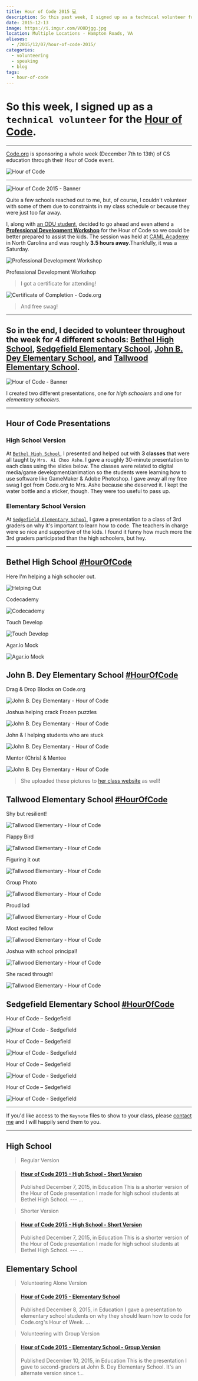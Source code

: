 ```yaml
---
title: Hour of Code 2015 💻️
description: So this past week, I signed up as a technical volunteer for the Hour of Code. Here's how my experience went.
date: 2015-12-13
image: https://i.imgur.com/VO0Djgg.jpg
location: Multiple Locations - Hampton Roads, VA
aliases:
  - /2015/12/07/hour-of-code-2015/
categories:
  - volunteering
  - speaking
  - blog
tags:
  - hour-of-code
---
```


# So this week, I signed up as a `technical volunteer` for the [**Hour of Code**](https://hourofcode.com/us).

---

[Code.org](http://code.org) is sponsoring a whole week (December 7th to 13th) of CS education through their Hour of Code event.

![Hour of Code](https://i.ytimg.com/vi/D2dgYHwrlt4/maxresdefault.jpg)

---

![Hour of Code 2015 - Banner](https://lh3.googleusercontent.com/8tbgRRnV6K_DBBoHt4W7UDZZsPCHb1md3h6Ds3_EXdhOlgubcnZoVEq_foPdWKWWqD8mkvqgZoWhZHtT70-GmT2gqv-61m4U9EXdmaf3wonvXFmzKy_HE0QX7y9HBmlvbwrkDqh6toTHnq02b9AE3WfgyKRb2DXieTJCtuLSgHj3hy2UNn9sp-lbuG7yhG-EPM3nSDrlDbKmEY47qS0_bNhLJ_4uejhL_bebEV-kSrITrGQd-fSjl6_w2yAATxmeBnsnGT2gEUmYqYxVreDxi9f7pN5rRQek1IJKWaf-69h_UbXHE5L8Ub5Qjn62qdUnV-rpwxGWp1GsHYdgX6yXVUGWehhQc_zretJuraSiEnfvaTTW6bDnvVyvnQu0A8qCrT_42GEhd5nrzs6JIUvt609vtzzjvNMT0Agp6SVVgLp5XJZDm0jgxlLrpS_rPyZDQAlupb0BeC53Kju0ghEdZINlONKP79ebTgJe6HwSXqVASboRYa2nMuueoxWg_8SpB2Ijahby61mRnuGS8BPmHO0Yra-aIHpUQ0Z5eosfsuLKEIekEzpjA7yhreoZUA85-OWFULzutahhWs6IYJQQBqpsja1MylsHXap-kiaueL9qGcvnUg3sgA6OMOgy10jj=w1748-h969-no)

Quite a few schools reached out to me, but, of course, I couldn't volunteer with some of them due to constraints in my class schedule or because they were just too far away.

I, along with [an ODU student](http://thecbliss.com/), decided to go ahead and even attend a [**Professional Development Workshop**](https://code.org/professional-development-workshops) for the Hour of Code so we could be better prepared to assist the kids. The session was held at [CAML Academy](http://camlacademy.com/) in North Carolina and was roughly **3.5 hours away**.Thankfully, it was a Saturday.

![Professional Development Workshop](https://lh3.googleusercontent.com/_kABsSKuRLRiaNXi4qcPIxOOHGVHtTvcFDcaT-PyXLHdLklMJhpb0YN-RIgDqXyxfQyxD6YUN9FW11uqUBDmuDWEiirixRsGJYDrShg5P4povR_wkfn1zCBZCUJaujJD_QZy9NpUmvlg6IVbQlHYVO9CE12AtC0ERd0KJsR-u5h6MxcnwgFrv7CpFC8ZGpyQbXGw4NiJJPW5tjeN_vN4U6Q2HVgAPZHVlLt4W2m5nBXSjKyvZ7G_Ng-yaGq7AjilZSf1O2VvTF0tBInzfUduUMUVu0qHg5irSoE415JuGuBcaEw53WfkgKkYfEG79xneTfLCkoX_H3K9T4JrE_i4lHhSyzL_Mt8d84wQPFo-49Z1m4nDtipX9QYReHpJHRMISMn6Q4TVyFL_4YLMIZzxMDgtvDrhcWRDn1VZ9CliTK0LtVSZZvv2O3UDdNjKg3xQGqC9MA5INHsKai9cmuZANHEgTUePgq_kBPZUbGdvzX-eI9heJFbVuZ6MKkluJ82Q504c2YqSvBP0cgSDQTIE529IgOctKBLGivpEFOG9eXh4R0kKC2HNyBy4rL9KnOAWHXfaxHSvp_ReQyxTNj0Af4hsmqcwNkKq3KytjAJ0UKKOiCxpmi8QBvUgkwRbgmT6=w1292-h969-no)

Professional Development Workshop

> I got a certificate for attending!

![Certificate of Completion - Code.org](https://lh3.googleusercontent.com/_UuuYTjityruw0iMs0DC5I6cS_ByTxPXV68TA74EK7mzBH-4HkNPOz4G11gl_ZNW0f7FTmFTxl9ZkKof8exhUb06wZwhP8tgJyF0aNlPN6nyc5UbNwjx5URch1hGJK1VEKdGR4SmDqtEFnmSYjZ3_0jUMnwdwKkd1mOngilpm0HpaXZN_ZSLE7TK6cot6u8LIzA0Z2NmOEcO_fHF4zP4u1EPQuaGWNXmRPLg8dvVJ0Pb_gsgleikVaaLJFWYrXNL-8KNsGFaL6nh1bpAJfd3lisQvZtKEu7aMd5Nnn0krV5bru6ZW4zrr3GIEf0gy5J9r_-UC8dfZd1CbJ1kba128_gYbBl5Xtv5oL52EwcfaPm4gpRk7Fy-KiR1w2cmJHLFa2-_NWVWzL2eGCpgR9fi56cEpyDDOryaQb54qyLpFZcISKKMXQDKeyspUTOrG1nXy7D9d557BnRF4H7vJWj3s9Ifsy76OcktjneQTqbEsfZ3LGNjoyS44Y_R5mRSveTQ82pbCGi3ybbth0zq2NzftAIOCEG41FVM4K8FqBhHT1vSF_VNxC3GBFqgU-ThEfJ8ZstdzX2ZlVYfetbqcXxsLRyEwJzuSlMP7HRsJpY5wQx18sjXSmVrZEndaz4mAsMK=w1370-h969-no)

> And free swag!

---

## So in the end, I decided to volunteer throughout the week for 4 different schools: [Bethel High School](https://bhs.hampton.k12.va.us/), [Sedgefield Elementary School](https://sedgefield.nn.k12.va.us/), [John B. Dey Elementary School](https://www.deyes.vbschools.com/), and [Tallwood Elementary School](https://www.tallwoodes.vbschools.com/).

![Hour of Code - Banner](https://lh3.googleusercontent.com/XSpDvC9ETpGI16DToME0oiJPaldoLlbF9ata0bkL5V30UttK4B-qmn7CECVIWBopo0YcnRM6pj-h1-W5cMCLXdEzQ9ZB21soKlBeoNQ3MKMK1q_4g4RNf6VjDrdYfBThIzwR5_gRvVyXDS1sfPM3giGe2CXbN9dXfEJTD9j6M7DTC5-W72lrhyjofdSPMRqpMaKmEwy2ipBKgkcTROiEndgtW_L8LlVM7u7za1Bk_b70gEljMqbPwEx7oXzTr0qim57ukyXxOYFZsIi9xxLTXWBg5LuKdKPxw3guSjYHkZ0yCVlRyck15SkqBvepXBY1pgZnUmEevf6oKDCon_cIJHNHv8uJDuW-1l08RNoNxRY79hUjmemCPsR7R2FxH_GCNY-m1OON9GueDOheFMn3yU2iDhoSoRnWb7YoSynlJ12Wxb0OFn2LZtIbFXNHJckSthilsQj7z7saum5Yyda3yTgcZlKUwntyW8rWp--Py3C96kVmxd45053xGEdGcrS9nzMjFGurlfZwuOHoXXj13M3R4aFRs5I_A_mAAFgkil-rSUqBgbBCsZfHobkGapcWds2nGFm6A0b7sa9IIzR6awUwZkZSYnDi8-rvnqV4LdXmN6sRWblmwC4ddX1YaCBf=w1855-h969-no)

I created two different presentations, one for _high schoolers_ and one for _elementary schoolers_.

---

## Hour of Code Presentations

### High School Version

At [`Bethel High School`](https://bhs.hampton.k12.va.us/), I presented and helped out with **3 classes** that were all taught by `Mrs. Ai Choo Ashe`. I gave a roughly 30-minute presentation to each class using the slides below. The classes were related to digital media/game development/animation so the students were learning how to use software like GameMaker & Adobe Photoshop. I gave away all my free swag I got from Code.org to Mrs. Ashe because she deserved it. I kept the water bottle and a sticker, though. They were too useful to pass up.

### Elementary School Version

At [`Sedgefield Elementary School`](https://bhs.hampton.k12.va.us/), I gave a presentation to a class of 3rd graders on why it's important to learn how to code. The teachers in charge were so nice and supportive of the kids. I found it funny how much more the 3rd graders participated than the high schoolers, but hey.

---

## Bethel High School [#HourOfCode](https://twitter.com/hashtag/hourofcode?lang=en)

Here I'm helping a high schooler out.

![Helping Out](https://lh3.googleusercontent.com/46LvwVVwPFQYiwQAyAEPRwfvDR0VzaAccXX6hkJFOu8Qtqc33bP9WF6yPPWLRKOtnsRSRV8B13YYqeudE-2tIYZX1JjfYYgZ43OwfuWedJ8q6Ibr1sZyTB-gvpHWvQ-rREvawY98Racq58k5Sme17zCVdBRfDKDpfV5D79VXynPU3_RG0izOdapEjUagSIWKChdvTUHcarctnbue7F3_L6FWbu7czrfAf_yDN-TCp_XoMWdYf-THyr4IhbB_41pL-5_ZmNrYlhKSfkw-y83vcZCxu19PFLvoFFSttAt0OR0B9XnvvP7D0BXmVMayFSJd7IS-jpjLzaBymzzuauD_DVxhYVWI60LC52eetIPsbfYOVaOHQP4kYsOE6WTL_CjwWjqTpNwy8PSEAsC3xHgCJwO2NT5AEBE2KmJoawPJJ4TeThZXvotGjlMBoESV0LED7mA0rMHtBxRwsQY70RQM6uzhwLgpzjFmFEqQE-Qt8RVHt-66f6eNH5NeuQaPGrCHaMsWPzkE65Mh255ybWtEFFHOEtfV1L0qYxVZPGGtofZEnkgyNYX-8L1nF4eGxomFTottfeYTZY9AAwInkOnkVcRtzlyziVnJp8M7WWqtkq42zC24GsyB8UKCdtm74a-9=w854-h969-no)

Codecademy

![Codecademy](https://lh3.googleusercontent.com/ZsSnIqEyY0sBPfR0lKkayDtoQQPskUwo4sVDbOg-iYKaiPO0PREn1fsC4wPz0sW_XmnCytr_Un-QJBcCv5smu1l8k7l4z6scb-s90G4jx6S3dsMC-JMm3Z5O4hdQOgy8iOhEzDCErjCvyaBnoMu4vL__VRd30kfcP6rN0Qj-B0MhQ3BFDT6jTmGEC2afTcC6bnKVwB9mXGwXudYHl_JHNKvZwfuUeECJbGSGjkeoo3GNDVAil3xqf5T_h0LPZoAGP7pduDU2HmqXFW_Tx5qxY9QZkhrvyj-v4ROzpAApTluBGp7AGZ3V1Q9gt201XE75YrGHYhbQEjjC5aADK8PW0cSNWc-RIjDz0MB7R_BSQYQKpOaaQUjPwyJfrG3OZ5h8X8gh0cMiCRj63ZOirLoOF0aU_QVhonN_F5Lpkq967Hep2NEh4My98sZHJ0MiKLCyXxufp_SQqX_TJIuUn0jQXpK0K4Hj2Cjxoqx1opj7v4xMn4-CuhdEusntL93XDiPdrhHS7VdkXbzw7FbA6PMmEvF0laisvYJZdjdyThHh-jTe5wvK4l4dOaPeqrJ_op6V2qj0s0s0hPFMbdapZtPGwNC17YtEGdEKIOou0hABZgpbYLevOxUGulwAwKnIJnrT=w293-h220-no)

Touch Develop

![Touch Develop](https://lh3.googleusercontent.com/2BEFUhzymOM2l9-jOFWIIZHKsDdTNmP48AOUMenI0ABGcLNDusYzch7DjaExmjnbcQOR79w43ABOk7eM67lvMw0wJcK-Lcb1o3n8Q30tP4zy2KQdRWCIpUQuS9KbcQ6Stqge329PtO60m3wrZ6r8yY3efKaSgha_asGRxGxUOjURwSF4gNW8pThWisD-Eqm32GMe4wRE36aWV-3B1Yad2H3ZZ2D745J6bM0MDA6mNxR4BYUg2RvDRFpSZnWP9KxiYntUgwKl8c_-M8aczdMCiWdzfO-K9OvXFxUojmVn1GDVdILvVaO6t78_Vc-vBq1FrszQxNyRr63Si1LuvXntZVUXxZnOQoMja4SGIHGBg0ds-3sdp5l_vcot9Jmu-Ed-vRAqqWE6ECZoyglDoISKLgp1bUTNVBNpuCwXJAWwtZ7o11sFgYs9rAPQJekfeJg7bahVput6EkPdpGeIdUSx4sqjZqqYP2WF1bs7CYuxVDFtk4z4_GAYYJK-F42OBlN72rNt2jpGlZ-ZPJ4zxFcsitgrsdBQM6Sy8CYkB_liWCqRN6pHBXAarn4pj84Cxgq7-XRr-6oVJ-WOYypK-_5LOcrxTq5A_ySgkl-ef6TOrAoF6YP34xGOZPlVIUY-mgef=w1292-h969-no)

Agar.io Mock

![Agar.io Mock](https://lh3.googleusercontent.com/TvireHBaO11eULpXU0s3oHnzfiWmAET3aIDs0xqTHxGnrLO2cjkTNp3lt6fHLxbbMeEezjM94gdZJUTq2zqCmJSsJzw04uTW40iq2FqXRT3FX2crjw8SZG5c4r1b4PoURTMxiCjY8DANtp6vx3Lf4OIrohI-SJftBVVGzOOSu97qa6qAUnrtg9x0owHLjROoZ5ATHABmrc-vp_xiWt9XwJgIoqWMGuJG46x6P9Cr-L9oWoVuyCx4hJ_aZAa4vgceYI0rmlv4rmJMJhc4T-cv1X_YZL_SmkPU_GgKUFwytWMa1KONlv5Tglywhp05XPdlO3jOq-BpVmIeT_Y8Wfl3jfaWv4OoNf0gPH3TCNfU5zy7xWFFnDs4wb2A7ZLhQxtWcU5EFvZrgrIMVKESSmki7sXYy69-25zeE6tXwZiwVbH2j7H5gk4O3cZ2o3uPCGDPvZcUjjYcDpGoSqCxoiZBrPYxfSY-z3DsHFYSUS8uhkNzziOTDokI8NjQ1Qcd91P4gEHMEOAiRvDTQNfTy9osHNz1C4LwtF082cJm3jmEft5K1UY2ooVSw8DV9bD8NSPH2cTX_uVxzFyWuTpu8Ig5-KSiHgLxSbjpO3l_zWgT7H04m3Ry-JZyRw_s4zsmzt0l=w293-h220-no)

## John B. Dey Elementary School [#HourOfCode](https://twitter.com/hashtag/hourofcode?lang=en)

Drag & Drop Blocks on Code.org

![John B. Dey Elementary - Hour of Code](https://lh3.googleusercontent.com/r0mBrZkTbsp-UJdzKF9KFwAuwm31v13OTw1lmnPdfPJujiH3nPNwtSaZPRCVYN_4Zxq5HQ0UxT5VCy0jypepNx2kI0tBCrrDFu2amDizDv8TQ4Uh6uBt0Kl8o_XRQKOajjr2kncc0X0eRHc7PH6QQeNnDuyio_pdwTH376D6xM0et2G65jgqPyybD7fhrgFyBCOMX0XusdgGMbkPZQNNiWgBwrTlXn35a4Fc5lZd9MvvsvuubCD-WO2Uxbzqy45pPU2bBtD1g6UBgJkWr3uiy3zail79NIq7vxBMfi2dGl-04Lu8HxaGrLocFRz3iJo22YexaKDI0YZnVPm_afmD2ygdyYvRtSV7YcSlag13nuMKt35f4VNjTz2ughHz4E3zLDuJ0Q2PO00kDx64dAf88gigr9QWWmeGxDdARDqtv4qSWS6lxMi98qKFD7b60t0YtZXon7F6VXz33bXSpRwjGcNysV5kvSb6q4UZcItfpmV3qH0Pmgnj-mv-V5MHhk3IeCKhfGRJ6O7X5TZEKwvPmWnQsuaS7acihNmYY6cX2CDYkYsjkEKB76BJlG0RnQdowXTWhd4k-BySMj31dDKGwl5tBV13X--9S4CtmgVBtwx0UXB6a2j4aodz9z51KNOl=w1093-h969-no)

Joshua helping crack Frozen puzzles

![John B. Dey Elementary - Hour of Code](https://lh3.googleusercontent.com/tcjFX6r-QgYlDBxoes8zv-7AwplZlfMi5Z5uKlp5eyPiaEW_TZ2QubD7HVA6xjwVx9OwerCDY6saaeJ_2rOyu9DlCbUolMa8zWyC21UAh1pTH95h61w6M6pARQ2uYNLg5J-nESIdOJ8ObmrirriNEHwTMiFjhkx2BS1aiMHDFnVQmQA_L3hJNJZX0nbVtzdeQ4T2Iv8O9NxET9vj6vSevwyUhMxpHK8So8n0wS9uYcvWohiqSqTo8F47t5JefeVDbC4AhAonEyNKia3edJp_xzWlLyZpEphYp6o7jK2oCtTJer8rIzLofrbkA_TUjHz3DdPtG09V8pZu2hyTKJra1oveqS1Zdtjby5RaZNMp-NsqWW2b4s-N3vB26sZVSWuMG_zx55uK3HcCGnw4lEacEYn8I3fKgXCTGqz_vmzE1i1Rw8WKR_sSkvzO2kTxxFGwxMy2J0noDLYXiO0Sgvb22MBFMjZixC8dqC3RWZKVSnBx6xCYni-Di2O-jLpLzMbon-mA9Ao7vsMwGZmIV8kNmDq__Xz3YQlBQ8sB9prouTD4sf8-mOfeKQ4neYoue9VRNHPSs37tvCUE0gW7jtandfLCDyhnalUDrwKZyQFv83VUu4cEs0cG4D8ZcEe6wida=w1000-h969-no)

John & I helping students who are stuck

![John B. Dey Elementary - Hour of Code](https://lh3.googleusercontent.com/_9wv6ingUaCDsYspY71lhG29KWCz3xVRhvAHBZWzdOPtqIlm75252OfOHJUyzFydDpuktfrkT8gX4U839ZiRukGcCoAyrzEYqRC9Jd67Vf-upt9JS_D-FamOA1NEZo0E-wcipDyZuXbs7MSXZ42sXWm4cwQHUoEtZEyWkdeELo_DV_PNjQ-tnbIO6e0t410y1KJInvibD6hw_EXmWENpLqygNLwqKkNGyExJufj6xUo5IOi9nozfNciD6gU6pNifkuzw_tMeS-2npE6kyPj83Pe4kWZHdRiFNthTZjmIjVxH8rv7HJRWGftpvIYHJtgUnx6alE3jGHbdlvp3EW0F-RGagwhDE_MAlTGBgSRJzS8V36mWgVetmrsaE-Wl9limyEPwqKznjzpPyrlxRTfqg6uB_2i8UQF8qOcQvYV25JxqbwKaF9DNtfLilyJU81bjK0iJj8jpEdh4yIb1GEkBkwoK7S06jB59br2BUdajTiMOfEquIlpKd7_9RKydIJdWS9C2eKoMv75ozkhqSMazBpiHD_zMPpsDtbC71MAvwAdHEKk5adltgRE6JZcIpg2VNHDDW86tZTKOOx18exqEkFRBL5FgpapIKKTmQCoTCCcVR6lVW8ojh_FQQpYTlSae=w259-h220-no)

Mentor (Chris) & Mentee

![John B. Dey Elementary - Hour of Code](https://lh3.googleusercontent.com/wkGkip3bcrhEsY4uA0gg9w1yQoWEjcZCXeOniYyxnUIrRX9CcdduFfeL0DmRoRwboKr5I0lvpN_BovTUO23apY7DXGJ5Kvjlx4FsKsIVp2kaLWzcaiFC8V1Q-XjF82TtAMB9tcar43SxeegehWIBP_M9Td40HA8dg543fl4Cuwib5mezzPnK9QrGpqbi2Sq1M9NgZ5kdLiwGvlBDT0-PMH8jZPr-b0WOV6axYpXylxnw2iZFfMqLDFznBklX4mYSrYzYCIqxMxfeXk6u4q7e7JippThCfM-nS7Lvx7f8FRhS-x7NZttd5QGTUq8GaAzfyx6BrDbp9_rSKgZycLf0q6Ba3sELhqf5HzQVDxSwlFcnF6EckZQ1em4YZzNrQ0rUxi23EJa6hL4not8Tshml5OL_mI7u08SeVp4K5W58pNmL9dn29eTvCacUfeGg1OiGI6_ZLro6kMd3MdAVjkQZwW5OXr5k4FycnLJy1R3-4LpyVs8rvpQ7HLU6DEeUaBfuZQSkbFVto8ByWNmdtEaUrFEZkgFxaL4BQ7aclorLiW39ApyJs0E8mYT8a2WnCuslyYXV-Q6GNVcxFoZHuiChNme7kOZi0gLRv7vcp8bkVyeRl9gcrdK7qTsuVwv30mRQ=w1038-h969-no)

> She uploaded these pictures to [her class website](http://www.getspotted.org/projects-and-pictures.html) as well!

## Tallwood Elementary School [#HourOfCode](https://twitter.com/hashtag/hourofcode?lang=en)

Shy but resilient!

![Tallwood Elementary - Hour of Code](https://lh3.googleusercontent.com/vVRUKSnELS-t2iJkgmldeTTfwtyRmgaI-iN_VMIXTx5eUUkbucEb2mWDnVwxs9mcMZGDm5RO2Q5VltmKBS-u8tzknGno4Wt9RzL83dyQ388yAB-QklBdUokzdTlbXRmAjTxw3MUeq3rww5fpBZBqkat2RzxeTFd1HPE-W9q1d-WUIyKAGZKSr3CwC7FMraikoa4NYW0O18U7fHdzCdZxY5yjhU6F6v0FvyJ99nHUxspDQLzS27O1FrTv6UFPElKwOGpi9l0iaNztITkNJkL1rWQ4_n0GJgrhnKkTLY8--go7ZMhWbkcJmzF4WzYjWAlSK-vOE2UnoEzn08WRR9U2BXSs5Z_9bNFMPw6IQp7oefeljMse1UX2tJaHxswAO9SxppTBs97pQdX_CoMO3LoNf9TYQD1y5IZn1AqMO5ve_XaEM8w8zwE8-yOJRAzCOX8n5yVowvqVTFYmI2HvjGavSgzISIkCqjdSn3KbhPM7o4gmNzRNnhpoLNRxksmojPi1V4VfHQJYI1cx_K-LB-jgIRcF0ktrqDeudxk6-cJcZ3DKQtL8QEQXfhulI3OvDGWwQcE0rYexq4CB3kDThEkEQQbzJNa9RyyqL93GoNqshssrDtMgU-j1xIlokCjX0yKU=w480-h640-no)

Flappy Bird

![Tallwood Elementary - Hour of Code](https://lh3.googleusercontent.com/PuI7TO4yuqdCRKCddz5bLUQNEgilfkMoa-OWkrSjMPkUfsLJgqk7OyZBWNUyvR1cKwFuwUPglmu5xELycgfAiqP5kyk70vBOkVBjP7FHxClUPMukrEoofkTZ4q6OsegQ42Ar6KCtqNN2intBRGxV2SJ5dRA3GbMQLMdfiK6JWHzsSCI_LCDyOyeWjFJuME-qhgnXPmvQokWzUVzO5PJUH_-vZPLHs1AUpb1ml8M0k5uj1HfKohJTL5_1BupEvSG7LDKyoMYFi8aPQcHKCH1A0HvUt4mP3yQrPlJEUcxfxeiAQyiMk5VKqFL6mKi97jYBoByTDMh3-WFDuf_oqzgMPFSN5HcJI8rZpHHxS0cIJeNq6PbXi361HdO74rXLPxXgl7_VLi1pEcA86kNWUO8ivJiJSFtINnk_SdCX0kC9Fr-l_9jLTCwqGrhLaz4vxL79W9hlxrExnoObWLnOAy6MXqg7DCDOOzX7UsdknSXx29DIKY_d6d7LoG9jUwNytNg9GvDWOnvjWMTvLurkTITaUNrQA22Y-urI6qadFnitcA3yJ3cziYLglTS6hzTDo5qOUlkGBSwHShTaZGJhCC4IA2WDRvXqGOqzxsIMAWo5SVtXFLhWNx0Hox13xiO4637I=w165-h220-no)

Figuring it out

![Tallwood Elementary - Hour of Code](https://lh3.googleusercontent.com/VwpX55NwQCbnMOFwKZdHZ_OHtpm7fJ6_t9KzSKFiqlhjhkeWTsyB4F78Ha1SCIDJNC9dNERioRRxV6HjUFVZlAnkIjoCvAMgUTPP7SNyAyyDFlCY8NfqjlZcFQb_VaZywXmbA3MwlBkJIqDNoo12ZM01rzexTXxrX0JYw8xa7dpLh6A2-NzMP2K9MXfbhcNmmhZDmTByzN9Lk9M4icDK6aYnUsSpWEAX2IOTNlgwTrTuSsiMpt7Xv4YNQV1_puHv5I__ZaAVP-raSWfeE74cDTgyDDmTvK0l9zo7CVEkzAWQsM-xQ_8uYN8G39rU4Q8s4-2ZEv1oM7TZDF59hKih5cE2QGFSgQraPU7Gz6DcjV5Mkk1aQz0hhpBhsqVFopv5VXSPdlWc7NjwZOGHxDu8GpxSM3dCCY8NWfHJJowZCVLZmac1nGsCUlf2Tj6eaH7bC8zcTFjq34I-QRx_UQWPITt3omem0H3HNcZJYxoQ821nOKmFHMXvJdSX8udDZ0Np0NZNi3uvZduRswGcxxfF1kP16pwrhk1UcLAkMo_iGAp7CIap6d_8cghhixeu3LXvxyFkG3pFReN0zZuxNX8t9J7aJUUB5JA1BKnoerzwUbZAoSiT7eDV4WORrvCDzFEb=w293-h220-no)

Group Photo

![Tallwood Elementary - Hour of Code](https://lh3.googleusercontent.com/ggBDRHxDgiFc4L9ikwa4S11w-WS-rd8pzu2blWSa5_1Q6wqesjYSxbCtkIIZuxYMc00onairl_L7tCUASfBA1ATUX7GREW3fRo-HCGMAtWWDp7GmYWef2meTGBZOTYzohXF33osAwt9bBfNqGZ7lyt_eFpDzQok2OHEQ0Jgfjdh1aBuI-2TDMyZhr8UbGVUSm30l1oMks-avqfth7PhTfLKl9XqpYeEOqPGRnyWmqBk3NpfMqnLAlxKv0B4Si6MdHyO2I4sBtr-1-TW0R7vDh42dxijxD8C8CRSMUfdKoqBEn1U0Z89dxm_axVfMp4WQfg75NQPtGMDiphlJ0H7ahXNcRDhAfhs0HrKi8u487USgg-jbArkD8sI7zB1yuRojxM89HxthgujsL-ECwbklU5SyFF-L1znCT9DCl8rfbv0CfZl0eHxfa4yzQCRZ8XKDAOnGvcO3KJIizVeh0WrCwFc5jZbYQjSP21MfUjGl812Hj0qcfihWK9ZWj8DZnjrQtP6nfjDAOv6Ojs5WqJvYT4jZltGhn4vjwMHJhKMg_nHM5-EBbYwKaOoCF1WGra4bVyPyzjFgoc80hdhlKOTQ8AKtuFi-UHD80xT6qXb61jKqBTu-i1jWbZDWE1xXb8dD=w640-h480-no)

Proud lad

![Tallwood Elementary - Hour of Code](https://lh3.googleusercontent.com/jh5SZA42Wkvb7rmQ44qZUCPQmuf_GkQhqKliC3AAmtxl0GvZqtwzuqia2zEskq98PCu0JBV1InkgUTNtzyPvDydxKSY0t-W3DM3grEI4Wh5B6k9Yf5yAs4I40_yT7ULUiEsp6ovjYITEG5yaxsFGYpfkrC1djkM33-ENvrmp5BKzOhGsBipDQm1vlC1SOlYm2J_bdmh4OJyc8cOIETC2fJ8-z-T98O0FIw-4BRtEgA3ZVb7CN_HfAA8UyQwMCs5h89tHvjvCncr4AZ79s-oJEmUDM4oNSvSfx8VDNdYJMiM6ztzuXaCA2cUdXIPQGRZ3pjQ9ZrDHCMLQP-9Mz3ihJh9FOlSoNbMJtmLYP7zi7u9c9zAUy2A0Wi_ubzQ-k-tu-nbP2pGRPxmAAwEsgvakg62SLxvv-QAFgnj__iKv_mc9pyCp-aT5hsRZO2Tg9rdMOC_DvVC3GjMCmbHqeJb_InKOUlI07U3hSIc1dIAtUsFgTgejuDpJivHpfJ9zWzwgWSf8wIOgva0clVrXpZ0sJ9OtzleHBmpHOFC1YfZpL9ED8KIYuMSQv8D-PCuAcnpr5x_b1xkHx5RIXjS04qna3_Oh0QIld-HvbiRaA8XLBx7fzJcTIqM6-Yb81uKTaQy7=w165-h220-no)

Most excited fellow

![Tallwood Elementary - Hour of Code](https://lh3.googleusercontent.com/HFh-1LKrXoV4GKWzWdBnVFw4g8PuQyx4aO-9_smoj5yPykRZEfbLOPP9Uqz-Bkg7mbHUbz2XafiwL1g0dy_GbbMsDa0MhmlfcfbLehTfOLH9Epupos0N9DdLGefuJuk9PIhXO8vPV1uWJ9AYynqVSxM-RGMVkiCbSivg6Ha_IcXb4CvuZKAaT3ig-b2RS1RvpXeosyOIf3nibIKXUsC83aSOVUWzv9NqgY8LIO-7gk43x8JdE1m8VQ7V3Vw8I4mayG5pXTJ1B2EJUHH9n25AIJtplCt-ZfKZPuysk78xvXO2fIELRqjBCcYM3ap3UFIdYpV7wwOx2ERLDzv2vUza2p98ClSRVmZl3QTm74Xk4IwBH8Qml1VEKucyM329RGNxf4pg9u3qz9Vi_DVYnHG4aX_SywC4aoHbd3_SzYGReNxfeTTQJLJd7PckaOkcJ5P33WooVKwgnKl-W3BJJ8itmEus1yTA87T-bRHemei6yT3zF53HwWjKjTWKGJNYlgnjHr5ggHpXM8F_Bsq4F2oMbN067iIS_CYNk3NJMrd3v16u72GhLI1YNHXelH9b-eL9OcXBpLErjmdb1x5PK5LgN03hWLb55LelSNnm2pgyI07yFG49ENOtQyjggOjTfJbf=w165-h220-no)

Joshua with school principal!

![Tallwood Elementary - Hour of Code](https://lh3.googleusercontent.com/0E4AT8Iz3j9R40O8mY-u3ws4ASIhRkjwHA8t13K3mcRXFwx4fBIVOAQ9VeEVaFRVHDl21DnldlwGTJVXWycxz-RKjOnuycFRu0Ma4sqAPMo8qxJam-ScLidFM9u8P6_V7oR9SzX892akpapZlUwWpBQHxSIM6WWvVunGOY7mEZjp0Y9ipdrnkk0SA6bAiW6BS0vW2an2Ziayhv-yNGFL0M2zkcD_T0TTUtUXYvr42sIn3K3YZDATSG83grCM5JIvzunzDcVNSxMCZet9ogv0-gqjarzb9yRm8mVjLPFzqFjjMEphde83O_cTpm9BVuMv1KXWprXORwiYMZK-eDNjNj6ned7sAsYzbDfM556t9ytSyTXGsxDDXEuZOy9WXgrhI8GfxD015A99YAWQiW8QGfDMqQJZWtyuhBMM21PkI0J4sfBJda3veOKEgOc3OFiTAO3EWhOOOGa8uiwP33CP6xalJxW_kMYyQQB0W9JOTZ9Kd3nfvyJ7jNkcf-zkYHOBWoZvawfvgVbBzf7N4VJ6jYnWAkUitIU62WmlOlH91ctBhEwwVZMfIxZtMbVrWC23Zf2Y47nAe6m1ZAxchQBmQp2FgjhgIhesx6In15CXcUToIyMbyUu6cbQv0Jx49xN3=w480-h640-no)

She raced through!

![Tallwood Elementary - Hour of Code](https://lh3.googleusercontent.com/0ROwsdddhEv01UB_1EhLi9yummbGIRay9a_ZvWHK9TOetsJ6P8hTVwLYX-iJMUIzVBgC3q6GJAngOMdrGnAkmStY_5w2KdpdRkGJ7jO4vMPyn55yD5p5r_j3rWk2ILKlZToiCFHWQ2dwf4pUwn1wD98wvATDHi5DKAIi5EnGuXXlHcKx5t1FKQHFZS8XXErFzOzJ6WBdYj2luPb4KCtWHXRzM3FC3qrlBm4NW7CCOO0Tt_E5A58S1_BnsU2s-q0k6Az07zlyOeGCR5cIwNZJqqUTnUMbgoV5KRZxiShGCSayj9_Zl6ZqC_ANnHIJM7W5qXUMqjqBlGXvg783Idq0sLiMMefRZyPYO-7fiHbuUYmTgeN0j53SILCjAStexxisTZ1F4fB3QKOTusTiQvHSTgalZG_78UNJi-Tr-CAo9R0WqLCig_W8h7JfsEyLpyOGWGPqyhaEMSkAnIzJCxzwiHu2hzLMrkLfHappb35sghhwNrYXlTd3jVoXT-qHBj-B1rnN6cuK3aG0TtQWD97XyHC3AJWCLzqdrTi6bifne5b7DcEXU-JyBbPw-WyaLjqhv7JruMAhRYRL6ULalgSz3DWzgKcoadbME064mr5YaG33fKIQPFZxDRONdaA8PkU4=w165-h220-no)

## Sedgefield Elementary School [#HourOfCode](https://twitter.com/hashtag/hourofcode?lang=en)

Hour of Code – Sedgefield

![Hour of Code - Sedgefield](https://lh3.googleusercontent.com/zlPnucT6iIDL0IaT8q6UXlBND4i4vHnzgRi3FlggsYlHelR4IAb-HsyTqldw0a44iNQ9sA7Q7vj67ZVXgNAK-fiF6LgABzSaXiZRMsLGi7csXt7pyUlHvrAKa61nF2sqLgAyd-YEWS3_KFMuRvMXeFDXe6lYSo2qjB8ToMaivSpjQU4hTDtrx_lgVw82z3SwGH2-xBuafClFKkPKAApNPiqxqkoUyp5bqM3UVue5bF9AJTBgNbraP66PQQif5m9rtQu_loRrFWC6NY5ItrJxb4Qz0dcm67ox5Q1pqlq3ZiFPYAASK6yeElUeUuNiirG1ql4AOTXCBUASvJLrFpPLc-a3AsYjKhiqHqVsys8sq7en7rfkNQhxIRwaMkEabPrexlGPxWWFQ-aSECPJ79zGSHSTVm7_8-gReqBf9olBd0s_h3iTcmc4d5VvGU6bAm08GziG7KBsug3XGQizP2vmMUIwk2Jwc9XhJmbtgeds6TivKQzDY8mjYL6Y_XTdoMq4ezGpG93uSFBYztMctZSDLCttV7Pn6PHIjgv00r4X533AzuYRY6zBYdtC6RBrGJxAsbPZ-AlPahVvCAeTZkXP0UdONoIZm90yM9MBOz4B3Ub0LeLaKalerad-UcXrb9Mg=w1254-h969-no)

Hour of Code – Sedgefield

![Hour of Code - Sedgefield](https://lh3.googleusercontent.com/jePgMJgBPNLi-BKKaIz7yFR7xsatC2u0Gan3o283psXRZUAxbHG_FdolYCdCKaZAWOIaXi2Fvs2OOALlHi-_dw3uq0CilQCEnZDO1Q8rX5W0rr5A3Y5rUImOgWyDr2-OpIu4IjDpS7hgR0LoJFyr_169h0cdvLNp6byk6Np4j7j8QOHWQa8E3rKFM1nZdAn1O3-G4vbTXhsNDyTvf8em_U4lrLeV96Slc01CkfK_Tdz-BKJPSNrEdHyD70r9uywYS5mV7shm4uIlPjC9WUtCVF0nxhef0M8hN21XIg3-6oxGprw3Set8RFNQykfVQ2DqimdKgmvf56_RrtwwX4NrMy3OGEmbrk3R01qmJ0G7gkq7jSSWXiixgTW8oaboFFL_3OsWNu_N56ZewB2J8zHIYAx6HGBHi4Fr42nBDGHjjSBXenAblGdP9TxHenNWoHb0odoDN6SwjOhMQT1nr3p6cwSaAzhpekZUjPWtTB8sn3kz4tc--aydYyGCu3LBafdbtTf7JIfVn8j30-Gt6cDmi6fGFwIm4MaQyD4l57xHG07Zwpk7S5ad33escU9KWahcDdzfqVhzCD_O_IfkyFM-TQHxzbNruJPCw4MiUQnIiYHhb_LtkyfMgyABM7s8U0SU=w165-h220-no)

Hour of Code – Sedgefield

![Hour of Code - Sedgefield](https://lh3.googleusercontent.com/MDXLbvxhWwBOYGNlUCvCJFutfT0ZcaNcRD-ScV6WHMG2Zklxxp8dQtILFU4JMGq2oX6ISSQ_0JlKRN5eBZ_ROQ4ieK1HkXxdjc8t4hAg2DDzcQWWIvKxQwrtsty0a3EVoqoEXz7BmsmCfXLOLF2gRzkWLLiC4bWAKxx3q_elRFAiSIvmMhU3IoIYyeoyxtdjpwxz8e98FHpQ0avPZYA6_46FcYMPseE0siUGMPTdfzUWaBMSMfcCkULbCCUZXAM9LxEvRNnPmma4omDOOWYP3nHLbbUwZMg-m9Br1eheT6e4UC-PUcEGYxnT7Vf2od95pAVz0uuszznVKCGcobRz4xFeE0Pq3wzZahZyni84fYG3SuUakDbfheQJttcCm8KJy1oIy1iLxUXVh-VI-a59WkY9uEz4otYiu_aixzAUIMbujERydf3D-jiA7tk2xGEMCg0AAyph5m0BPdTAPbJZKKwrXh3cj0R7T4hKzi7hemxWeV_mLokSFDsWIGBqA7IxI1Dv8T1HsPs-omGmLBOMtDASO11-lINcWiiqJV9dPKks6eR7gMiZEzskZiT3q8X8eUWzxHm3BnGDnNDfewK1wneBcnr0Gx4NC7pHDTVduLiTreDW1bPNKHZTUmBx6-_f=w727-h969-no)

Hour of Code – Sedgefield

![Hour of Code - Sedgefield](https://lh3.googleusercontent.com/aDFbO2ATZL7y9Lhv_pm0AIDwGyHQbfZquZpIxMcAidjUG6MeE3TK3raaTWYcsJY_ZG-knLxIUtppZRkZyFVdnYcQ2kmjxqbdPtaLCZfYQpSreKeg-xV5Ksmk4pCF2a3FwFwz8NN5-ytDlulD-3UK7oE_LpQJAFCh5eX9q_N1nAlMvLQy07gN6vK3b4yYjwmdoYYuHFMkcvM_NkuFEde7KVlYXSc_ruaLx919a4mUscerKK60Dr6FppZyux30omLdBOfEai1SHGkgRCuBmP0kGk0kuSWgiTsxaloWxat1xO-sXSY3_ol6-trR0d2L__fclm6CZkMKoFHauau8KS7cAkPyFQzmU40x943p8Lnc1rOTF_D5R1dGdcnKWUsAYjcaipK0ZynYvlPxtbH6-4dp3dhmaBLf8YsjvfRDILKDGl4v64C-a3wqI4Y7bknVgV5lK7dF2MfzRRD7l3ftp4kIiR8NlgvMQQsbNvqL_27sI6u4dbJh-A990MOjimc-gB_JejmnTYNgm2mp8bCQGKjlEtDvBmlmgTTEdubpSPMW8qmvtRll59kqKHMRPOT3xIeawqRDxJksZkuXsgU6FmltnC2ENp7TvhlF2IwPNjP2cXc6_bRBmOv2KOOSQrcTUsmP=w293-h220-no)

---

If you'd like access to the `Keynote` files to show to your class, please [contact me](http://fvcproductions.com/contact/) and I will happily send them to you.

---

## High School

> Regular Version

<blockquote class="embedly-card"><h4><a href="https://www.slideshare.net/FVCproductions/hour-of-code-2015-high-school-short-version">Hour of Code 2015 - High School - Short Version</a></h4><p>Published December 7, 2015, in Education This is a shorter version of the Hour of Code presentation I made for high school students at Bethel High School. --- ...</p></blockquote>
<script async src="//cdn.embedly.com/widgets/platform.js" charset="UTF-8"></script>

> Shorter Version

<blockquote class="embedly-card"><h4><a href="https://www.slideshare.net/FVCproductions/hour-of-code-2015-high-school-short-version">Hour of Code 2015 - High School - Short Version</a></h4><p>Published December 7, 2015, in Education This is a shorter version of the Hour of Code presentation I made for high school students at Bethel High School. --- ...</p></blockquote>
<script async src="//cdn.embedly.com/widgets/platform.js" charset="UTF-8"></script>

## Elementary School

> Volunteering Alone Version

<blockquote class="embedly-card"><h4><a href="https://www.slideshare.net/FVCproductions/2015-1208-hour-of-code-elementary-school">Hour of Code 2015 - Elementary School</a></h4><p>Published December 8, 2015, in Education I gave a presentation to elementary school students on why they should learn how to code for Code.org's Hour of Week. ...</p></blockquote>
<script async src="//cdn.embedly.com/widgets/platform.js" charset="UTF-8"></script>

> Volunteering with Group Version

<blockquote class="embedly-card"><h4><a href="https://www.slideshare.net/FVCproductions/2015-1210-hour-of-code-elementary-school-group-version">Hour of Code 2015 - Elementary School - Group Version</a></h4><p>Published December 10, 2015, in Education This is the presentation I gave to second-graders at John B. Dey Elementary School. It's an alternate version since t...</p></blockquote>
<script async src="//cdn.embedly.com/widgets/platform.js" charset="UTF-8"></script>
